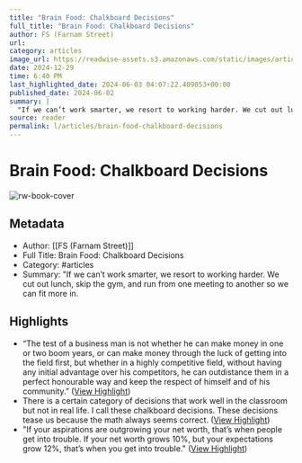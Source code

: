 ```yaml
---
title: "Brain Food: Chalkboard Decisions"
full_title: "Brain Food: Chalkboard Decisions"
author: FS (Farnam Street)
url: 
category: articles
image_url: https://readwise-assets.s3.amazonaws.com/static/images/article3.5c705a01b476.png
date: 2024-12-29
time: 6:40 PM
last_highlighted_date: 2024-06-03 04:07:22.409053+00:00
published_date: 2024-06-02
summary: |
  "If we can’t work smarter, we resort to working harder. We cut out lunch, skip the gym, and run from one meeting to another so we can fit more in.
source: reader
permalink: l/articles/brain-food-chalkboard-decisions
---
```

# Brain Food: Chalkboard Decisions

![rw-book-cover](https://readwise-assets.s3.amazonaws.com/static/images/article3.5c705a01b476.png)

## Metadata
- Author: [[FS (Farnam Street)]]
- Full Title: Brain Food: Chalkboard Decisions
- Category: #articles
- Summary: "If we can’t work smarter, we resort to working harder. We cut out lunch, skip the gym, and run from one meeting to another so we can fit more in.

## Highlights
- “The test of a business man is not whether he can make money in one or two boom years, or can make money through the luck of getting into the field first, but whether in a highly competitive field, without having any initial advantage over his competitors, he can outdistance them in a perfect honourable way and keep the respect of himself and of his community.” ([View Highlight](https://read.readwise.io/read/01hze4czwy29ne4brx36y42wap))
- There is a certain category of decisions that work well in the classroom but not in real life. I call these chalkboard decisions. These decisions tease us because the math always seems correct. ([View Highlight](https://read.readwise.io/read/01hze4e42vstkf502nkj426rk5))
- "If your aspirations are outgrowing your net worth, that’s when people get into trouble. If your net worth grows 10%, but your expectations grow 12%, that’s when you get into trouble." ([View Highlight](https://read.readwise.io/read/01hze4fh22pg0xrd601j8x8104))


